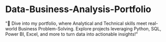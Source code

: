 # Data-Business-Analysis-Portfolio
"🚀 Dive into my portfolio, where Analytical and Technical skills meet real-world Business Problem-Solving. Explore projects leveraging Python, SQL, Power BI, Excel, and more to turn data into actionable insights!"
